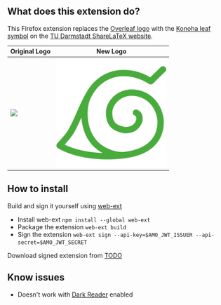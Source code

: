 ## What does this extension do?
This Firefox extension replaces the [Overleaf logo](https://images.ctfassets.net/nrgyaltdicpt/6qSXAo1CYEeBn5RkKLOR64/19c74bfb9a32772e353ff25c6f0070f5/ologo_square_colour_light_bg.png) with the [Konoha leaf symbol](https://raw.githubusercontent.com/Devoev/texnoha/main/assets/leaf.png) on the [TU Darmstadt ShareLaTeX website](https://sharelatex.tu-darmstadt.de).

| Original Logo | New Logo |
|---------------|----------|
| <img src=https://images.ctfassets.net/nrgyaltdicpt/6qSXAo1CYEeBn5RkKLOR64/19c74bfb9a32772e353ff25c6f0070f5/ologo_square_colour_light_bg.png width=250> | <img src=https://raw.githubusercontent.com/Devoev/texnoha/main/assets/leaf.png width=250> |

## How to install
Build and sign it yourself using [web-ext](https://extensionworkshop.com/documentation/develop/getting-started-with-web-ext/)
- Install web-ext `npm install --global web-ext`
- Package the extension `web-ext build`
- Sign the extension `web-ext sign --api-key=$AMO_JWT_ISSUER --api-secret=$AMO_JWT_SECRET`

Download signed extension from [TODO](todo)

## Know issues
- Doesn't work with [Dark Reader](https://darkreader.org/) enabled
